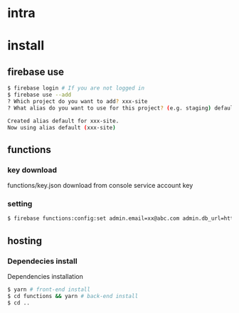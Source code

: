 # intra

# install

## firebase use

```bash
$ firebase login # If you are not logged in
$ firebase use --add
? Which project do you want to add? xxx-site
? What alias do you want to use for this project? (e.g. staging) default

Created alias default for xxx-site.
Now using alias default (xxx-site)
```

## functions

### key download

functions/key.json download from console service account key

### setting

```bash
$ firebase functions:config:set admin.email=xx@abc.com admin.db_url=https://shinwhaintranet-default-rtdb.firebaseio.com
```

## hosting

### Dependecies install

Dependencies installation

```bash
$ yarn # front-end install
$ cd functions && yarn # back-end install
$ cd ..
```
